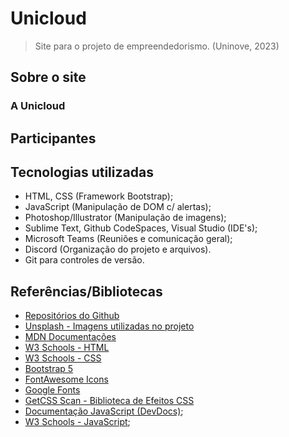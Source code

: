 # Unicloud
> Site para o projeto de empreendedorismo. (Uninove, 2023)

## Sobre o site

### A Unicloud

## Participantes

## Tecnologias utilizadas
+ HTML, CSS (Framework Bootstrap);
+ JavaScript (Manipulação de DOM c/ alertas);
+ Photoshop/Illustrator (Manipulação de imagens);
+ Sublime Text, Github CodeSpaces, Visual Studio (IDE's);
+ Microsoft Teams (Reuniões e comunicação geral);
+ Discord (Organização do projeto e arquivos).
+ Git para controles de versão.


## Referências/Bibliotecas
+ [Repositórios do Github](github.com)
+ [Unsplash - Imagens utilizadas no projeto](https://unsplash.com/pt-br)
+ [MDN Documentações](https://developer.mozilla.org/pt-BR/docs/Web/HTML)
+ [W3 Schools - HTML](https://www.w3schools.com/html/default.asp)
+ [W3 Schools - CSS](https://www.w3schools.com/css/default.asp)
+ [Bootstrap 5](https://getbootstrap.com/docs/5.0/getting-started/introduction/)
+ [FontAwesome Icons](https://fontawesome.com/icons)
+ [Google Fonts](https://fonts.google.com)
+ [GetCSS Scan - Biblioteca de Efeitos CSS](https://getcssscan.com/css-box-shadow-examples)
+ [Documentação JavaScript (DevDocs)](https://devdocs.io/javascript/);
+ [W3 Schools - JavaScript](https://www.w3schools.com/js/default.asp);

